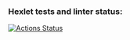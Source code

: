 ### Hexlet tests and linter status:
[![Actions Status](https://github.com/Anastasiya1410/frontend-project-44/workflows/hexlet-check/badge.svg)](https://github.com/Anastasiya1410/frontend-project-44/actions)